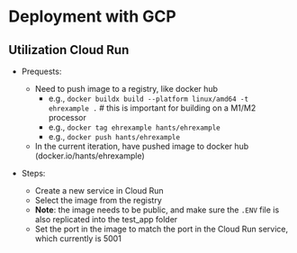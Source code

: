 # Deployment with GCP

## Utilization Cloud Run
- Prequests:
    - Need to push image to a registry, like docker hub 
        - e.g., `docker buildx build --platform linux/amd64 -t ehrexample .` # this is important for building on a M1/M2 processor 
        - e.g., `docker tag ehrexample hants/ehrexample`
        - e.g., `docker push hants/ehrexample`
    - In the current iteration, have pushed image to docker hub (docker.io/hants/ehrexample)

- Steps:
    - Create a new service in Cloud Run
    - Select the image from the registry
    - **Note**: the image needs to be public, and make sure the `.ENV` file is also replicated into the test_app folder
    - Set the port in the image to match the port in the Cloud Run service, which currently is 5001